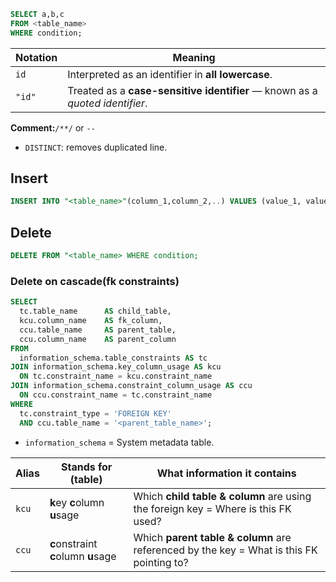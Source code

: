 
```sql
SELECT a,b,c
FROM <table_name>
WHERE condition;
```

| Notation | Meaning                                                                      |
| -------- | ---------------------------------------------------------------------------- |
| `id`     | Interpreted as an identifier in **all lowercase**.                           |
| `"id"`   | Treated as a **case-sensitive identifier** — known as a *quoted identifier*. |

**Comment:**`/**/` or `--`


* `DISTINCT`: removes duplicated line.


## Insert

```sql
INSERT INTO "<table_name>"(column_1,column_2,..) VALUES (value_1, value_2,...);
```

## Delete

```sql
DELETE FROM "<table_name> WHERE condition;
```

### Delete on cascade(fk constraints)
```sql
SELECT
  tc.table_name      AS child_table,
  kcu.column_name    AS fk_column,
  ccu.table_name     AS parent_table,
  ccu.column_name    AS parent_column
FROM
  information_schema.table_constraints AS tc
JOIN information_schema.key_column_usage AS kcu
  ON tc.constraint_name = kcu.constraint_name
JOIN information_schema.constraint_column_usage AS ccu
  ON ccu.constraint_name = tc.constraint_name
WHERE
  tc.constraint_type = 'FOREIGN KEY'
  AND ccu.table_name = '<parent_table_name>';   
```
* `information_schema` = System metadata table.

| Alias | Stands for (table)                  | What information it contains                              |
| ----- | ----------------------------------- | --------------------------------------------------------- |
| `kcu` | **k**ey **c**olumn **u**sage        | Which **child table & column** are using the foreign key = Where is this FK used? |
| `ccu` | **c**onstraint **c**olumn **u**sage | Which **parent table & column** are referenced by the key = What is this FK pointing to? |


